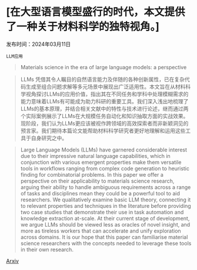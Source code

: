 # [在大型语言模型盛行的时代，本文提供了一种关于材料科学的独特视角。]

发布时间：2024年03月11日

`LLM应用`

> Materials science in the era of large language models: a perspective

> LLMs 凭借其令人瞩目的自然语言能力及伴随的各种创新属性，已在复杂代码生成至组合问题求解等多元场景中展现出广泛适用性。本文旨在从材料科学视角探讨LLMs的应用价值，指出其在不同任务和学科中处理模糊需求的能力意味着LLMs有可能成为助力科研的重要工具。我们深入浅出地梳理了LLMs的基本原理，并结合相关文献中的特性与技术进行论述，继而通过两个实际案例展示了LLMs在大规模任务自动化和知识抽取方面的实战效果。现阶段，我们认为LLMs更应该被视作跨领域的高效探索者而非新颖洞见的预言家。我们期待本篇论文能帮助材料科学研究者更好地理解和运用这些工具于自身研究之中。

> Large Language Models (LLMs) have garnered considerable interest due to their impressive natural language capabilities, which in conjunction with various emergent properties make them versatile tools in workflows ranging from complex code generation to heuristic finding for combinatorial problems. In this paper we offer a perspective on their applicability to materials science research, arguing their ability to handle ambiguous requirements across a range of tasks and disciplines mean they could be a powerful tool to aid researchers. We qualitatively examine basic LLM theory, connecting it to relevant properties and techniques in the literature before providing two case studies that demonstrate their use in task automation and knowledge extraction at-scale. At their current stage of development, we argue LLMs should be viewed less as oracles of novel insight, and more as tireless workers that can accelerate and unify exploration across domains. It is our hope that this paper can familiarise material science researchers with the concepts needed to leverage these tools in their own research.

[Arxiv](https://arxiv.org/abs/2403.06949)